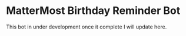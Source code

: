 # MatterMost Birthday Reminder Bot

This bot in under development once it complete I will update here.

